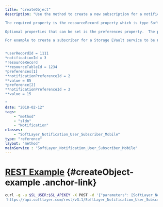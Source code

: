 ```yaml
---
title: "createObject"
description: "Use the method to create a new subscription for a notification.  This method is the entry method to the notification system. Certain properties are required to create a subscription while others are optional. 

The required property is the resourceRecord property which is type SoftLayer_Notification_User_Subscriber_Resource.  For the resourceRecord property, the only property that needs to be populated is the resourceTableId.  The resourceTableId is the unique identifier of a SoftLayer service to create the subscription for.  For example, the unique identifier of the Storage Evault service to create the subscription on. 

Optional properties that can be set is the preferences property.  The preference property is an array SoftLayer_Notification_User_Subscriber_Preference. By default, the system will populate the preferences with the default values if no preferences are passed in.  The preferences passed in must be the preferences related to the notification subscribing to.  The notification preferences and preference details (such as minimum and maximum values) can be retrieved using the SoftLayer_Notification service.  The properties that need to be populated for preferences are the notificationPreferenceId and value. 

For example to create a subscriber for a Storage EVault service to be notified 15 times during a billing cycle and to be notified when the vault usage reaches 85% of its allowed capacity use the following structure: 


*userRecordId = 1111
*notificationId = 3
*resourceRecord
**resourceTableId = 1234
*preferences[1]
**notificationPreferenceId = 2
**value = 85
*preference[2]
**notificationPreferenceId = 3
**value = 15

"
date: "2018-02-12"
tags:
    - "method"
    - "sldn"
    - "Notification"
classes:
    - "SoftLayer_Notification_User_Subscriber_Mobile"
type: "reference"
layout: "method"
mainService : "SoftLayer_Notification_User_Subscriber_Mobile"
---
```


# [REST Example](#createObject-example) <a href="/article/rest/"><i class="fas fa-question"></i></a> {#createObject-example .anchor-link} 
```bash
curl -g -u $SL_USER:$SL_APIKEY -X POST -d '{"parameters": [SoftLayer_Notification_User_Subscriber]}' \
'https://api.softlayer.com/rest/v3.1/SoftLayer_Notification_User_Subscriber_Mobile/createObject'
```
